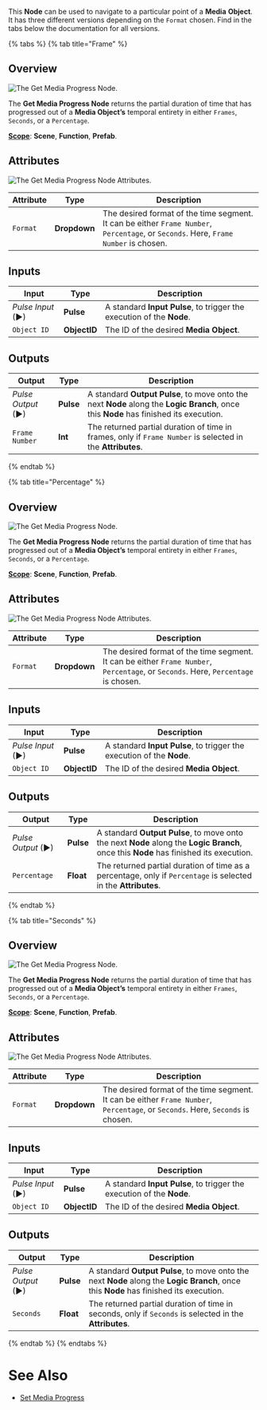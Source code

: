 
This **Node** can be used to navigate to a particular point of a **Media** **Object**. It has three different versions depending on the `Format` chosen. Find in the tabs below the documentation for all versions.

{% tabs %}
{% tab title="Frame" %}

## Overview

![The Get Media Progress Node.](../../../.gitbook/assets/getmediaprogressnodereal.png)

The **Get Media Progress Node** returns the partial duration of time that has progressed out of a **Media Object’s** temporal entirety in either `Frames`, `Seconds`, or a `Percentage`. 

[**Scope**](../../overview.md#scopes): **Scene**, **Function**, **Prefab**. 

## Attributes

![The Get Media Progress Node Attributes.](../../../.gitbook/assets/setmediaprogressattsreal.png)

|Attribute|Type|Description|
|---|---|---|
|`Format`|**Dropdown**|The desired format of the time segment. It can be either `Frame Number`, `Percentage`, or `Seconds`. Here, `Frame Number` is chosen.|

## Inputs

|Input|Type|Description|
|---|---|---|
|*Pulse Input* (►)|**Pulse**|A standard **Input Pulse**, to trigger the execution of the **Node**.|
|`Object ID`|**ObjectID**|The ID of the desired **Media Object**. |

## Outputs

|Output|Type|Description|
|---|---|---|
|*Pulse Output* (►)|**Pulse**|A standard **Output Pulse**, to move onto the next **Node** along the **Logic Branch**, once this **Node** has finished its execution.|
|`Frame Number`|**Int**|The returned partial duration of time in frames, only if `Frame Number` is selected in the **Attributes**.|

{% endtab %}

{% tab title="Percentage" %}

## Overview

![The Get Media Progress Node.](../../../.gitbook/assets/getmediaprogresspercentage.png)

The **Get Media Progress Node** returns the partial duration of time that has progressed out of a **Media Object’s** temporal entirety in either `Frames`, `Seconds`, or a `Percentage`. 

[**Scope**](../../overview.md#scopes): **Scene**, **Function**, **Prefab**. 

## Attributes

![The Get Media Progress Node Attributes.](../../../.gitbook/assets/getmediaprogressattspercentages.png)

|Attribute|Type|Description|
|---|---|---|
|`Format`|**Dropdown**|The desired format of the time segment. It can be either `Frame Number`, `Percentage`, or `Seconds`. Here, `Percentage` is chosen.|

## Inputs

|Input|Type|Description|
|---|---|---|
|*Pulse Input* (►)|**Pulse**|A standard **Input Pulse**, to trigger the execution of the **Node**.|
|`Object ID`|**ObjectID**|The ID of the desired **Media Object**. |

## Outputs

|Output|Type|Description|
|---|---|---|
|*Pulse Output* (►)|**Pulse**|A standard **Output Pulse**, to move onto the next **Node** along the **Logic Branch**, once this **Node** has finished its execution.|
|`Percentage`|**Float**|The returned partial duration of time as a percentage, only if `Percentage` is selected in the **Attributes**.|

{% endtab %}

{% tab title="Seconds" %}

## Overview

![The Get Media Progress Node.](../../../.gitbook/assets/getmediaprogressnode.png)

The **Get Media Progress Node** returns the partial duration of time that has progressed out of a **Media Object’s** temporal entirety in either `Frames`, `Seconds`, or a `Percentage`. 

[**Scope**](../../overview.md#scopes): **Scene**, **Function**, **Prefab**. 

## Attributes

![The Get Media Progress Node Attributes.](../../../.gitbook/assets/getmediaprogressattsseconds.png)

|Attribute|Type|Description|
|---|---|---|
|`Format`|**Dropdown**|The desired format of the time segment. It can be either `Frame Number`, `Percentage`, or `Seconds`. Here, `Seconds` is chosen.|

## Inputs

|Input|Type|Description|
|---|---|---|
|*Pulse Input* (►)|**Pulse**|A standard **Input Pulse**, to trigger the execution of the **Node**.|
|`Object ID`|**ObjectID**|The ID of the desired **Media Object**. |

## Outputs

|Output|Type|Description|
|---|---|---|
|*Pulse Output* (►)|**Pulse**|A standard **Output Pulse**, to move onto the next **Node** along the **Logic Branch**, once this **Node** has finished its execution.|
|`Seconds`|**Float**|The returned partial duration of time in seconds, only if `Seconds` is selected in the **Attributes**.|


{% endtab %}
{% endtabs %}

# See Also

* [Set Media Progress](setmediaprogress.md)



